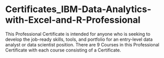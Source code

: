 # Certificates_IBM-Data-Analytics-with-Excel-and-R-Professional
This Professional Certificate is intended for anyone who is seeking to develop the job-ready skills, tools, and portfolio for an entry-level data analyst or data scientist position. There are 9 Courses in this Professional Certificate with each course consisting of a Certificate.
